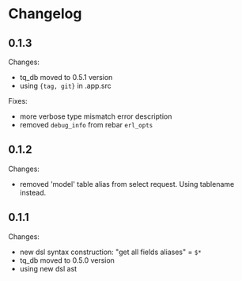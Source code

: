 Changelog
=========

0.1.3
-----

Changes:
	
* tq_db moved to 0.5.1 version
* using `{tag, git}` in .app.src

Fixes:

* more verbose type mismatch error description
* removed `debug_info` from rebar `erl_opts`

0.1.2
-----

Changes:

* removed 'model' table alias from select request. Using tablename instead.

0.1.1
-----

Changes:
	
* new dsl syntax construction: "get all fields aliases" = `$*`
* tq_db moved to 0.5.0 version
* using new dsl ast
	
